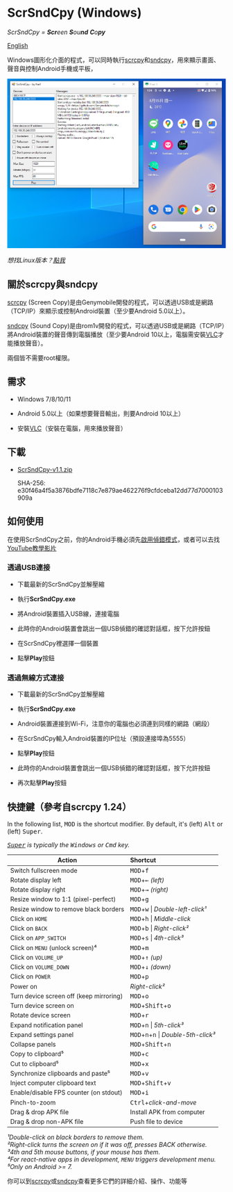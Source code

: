 # ScrSndCpy (Windows)

*ScrSndCpy = **Scr**een **S**ou**nd** **C**o**py***

[English](README.md)

Windows圖形化介面的程式，可以同時執行[scrcpy](https://github.com/Genymobile/scrcpy)和[sndcpy](https://github.com/rom1v/sndcpy)，用來顯示畫面、聲音與控制Android手機或平板，

![Screenshot](screenshots/scrsndcpy-screen.png "Screenshot")

*想找Linux版本？[點我](https://github.com/neilchennc/ScrSndCpy-Linux)*

## 關於scrcpy與sndcpy

[scrcpy](https://github.com/Genymobile/scrcpy) (Screen Copy)是由Genymobile開發的程式，可以透過USB或是網路（TCP/IP）來顯示或控制Android裝置（至少要Android 5.0以上）。

[sndcpy](https://github.com/rom1v/sndcpy) (Sound Copy)是由rom1v開發的程式，可以透過USB或是網路（TCP/IP）將Android裝置的聲音傳到電腦播放（至少要Android 10以上，電腦需安裝[VLC](https://www.videolan.org/)才能播放聲音）。

兩個皆不需要root權限。

## 需求

- Windows 7/8/10/11

- Android 5.0以上（如果想要聲音輸出，則要Android 10以上）

- 安裝[VLC](https://www.videolan.org/)（安裝在電腦，用來播放聲音）

## 下載

- [ScrSndCpy-v1.1.zip](https://github.com/neilchennc/ScrSndCpy-Windows/releases/download/v1.1/ScrSndCpy-v1.1.zip)

  SHA-256: e30f46a4f5a3876bdfe7118c7e879ae462276f9cfdceba12dd77d7000103909a

## 如何使用

在使用ScrSndCpy之前，你的Android手機必須先[啟用偵錯模式](https://developer.android.com/studio/command-line/adb.html#Enabling)，或者可以去找[YouTube教學影片](https://www.youtube.com/results?search_query=android+usb+%E5%81%B5%E9%8C%AF%E6%A8%A1%E5%BC%8F)

### 透過USB連接

- 下載最新的ScrSndCpy並解壓縮

- 執行**ScrSndCpy.exe**

- 將Android裝置插入USB線，連接電腦

- 此時你的Android裝置會跳出一個USB偵錯的確認對話框，按下允許按鈕

- 在ScrSndCpy裡選擇一個裝置

- 點擊**Play**按鈕

### 透過無線方式連接

- 下載最新的ScrSndCpy並解壓縮

- 執行**ScrSndCpy.exe**

- Android裝置連接到Wi-Fi，注意你的電腦也必須連到同樣的網路（網段）

- 在ScrSndCpy輸入Android裝置的IP位址（預設連接埠為5555）

- 點擊**Play**按鈕

- 此時你的Android裝置會跳出一個USB偵錯的確認對話框，按下允許按鈕

- 再次點擊**Play**按鈕

## 快捷鍵（參考自scrcpy 1.24）

In the following list, <kbd>MOD</kbd> is the shortcut modifier. By default, it's
(left) <kbd>Alt</kbd> or (left) <kbd>Super</kbd>.

_<kbd>[Super]</kbd> is typically the <kbd>Windows</kbd> or <kbd>Cmd</kbd> key._

[Super]: https://en.wikipedia.org/wiki/Super_key_(keyboard_button)

 | Action                                      |   Shortcut
 | ------------------------------------------- |:-----------------------------
 | Switch fullscreen mode                      | <kbd>MOD</kbd>+<kbd>f</kbd>
 | Rotate display left                         | <kbd>MOD</kbd>+<kbd>←</kbd> _(left)_
 | Rotate display right                        | <kbd>MOD</kbd>+<kbd>→</kbd> _(right)_
 | Resize window to 1:1 (pixel-perfect)        | <kbd>MOD</kbd>+<kbd>g</kbd>
 | Resize window to remove black borders       | <kbd>MOD</kbd>+<kbd>w</kbd> \| _Double-left-click¹_
 | Click on `HOME`                             | <kbd>MOD</kbd>+<kbd>h</kbd> \| _Middle-click_
 | Click on `BACK`                             | <kbd>MOD</kbd>+<kbd>b</kbd> \| _Right-click²_
 | Click on `APP_SWITCH`                       | <kbd>MOD</kbd>+<kbd>s</kbd> \| _4th-click³_
 | Click on `MENU` (unlock screen)⁴            | <kbd>MOD</kbd>+<kbd>m</kbd>
 | Click on `VOLUME_UP`                        | <kbd>MOD</kbd>+<kbd>↑</kbd> _(up)_
 | Click on `VOLUME_DOWN`                      | <kbd>MOD</kbd>+<kbd>↓</kbd> _(down)_
 | Click on `POWER`                            | <kbd>MOD</kbd>+<kbd>p</kbd>
 | Power on                                    | _Right-click²_
 | Turn device screen off (keep mirroring)     | <kbd>MOD</kbd>+<kbd>o</kbd>
 | Turn device screen on                       | <kbd>MOD</kbd>+<kbd>Shift</kbd>+<kbd>o</kbd>
 | Rotate device screen                        | <kbd>MOD</kbd>+<kbd>r</kbd>
 | Expand notification panel                   | <kbd>MOD</kbd>+<kbd>n</kbd> \| _5th-click³_
 | Expand settings panel                       | <kbd>MOD</kbd>+<kbd>n</kbd>+<kbd>n</kbd> \| _Double-5th-click³_
 | Collapse panels                             | <kbd>MOD</kbd>+<kbd>Shift</kbd>+<kbd>n</kbd>
 | Copy to clipboard⁵                          | <kbd>MOD</kbd>+<kbd>c</kbd>
 | Cut to clipboard⁵                           | <kbd>MOD</kbd>+<kbd>x</kbd>
 | Synchronize clipboards and paste⁵           | <kbd>MOD</kbd>+<kbd>v</kbd>
 | Inject computer clipboard text              | <kbd>MOD</kbd>+<kbd>Shift</kbd>+<kbd>v</kbd>
 | Enable/disable FPS counter (on stdout)      | <kbd>MOD</kbd>+<kbd>i</kbd>
 | Pinch-to-zoom                               | <kbd>Ctrl</kbd>+_click-and-move_
 | Drag & drop APK file                        | Install APK from computer
 | Drag & drop non-APK file                    | Push file to device

_¹Double-click on black borders to remove them._  
_²Right-click turns the screen on if it was off, presses BACK otherwise._  
_³4th and 5th mouse buttons, if your mouse has them._  
_⁴For react-native apps in development, `MENU` triggers development menu._  
_⁵Only on Android >= 7._

你可以到[scrcpy](https://github.com/Genymobile/scrcpy)或[sndcpy](https://github.com/rom1v/sndcpy)查看更多它們的詳細介紹、操作、功能等
